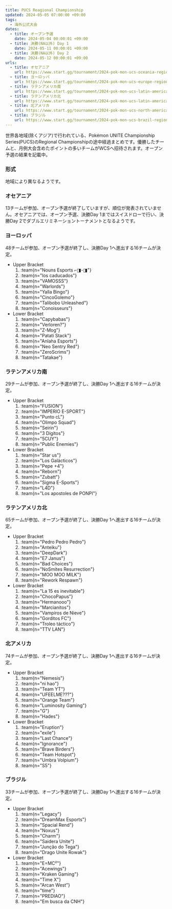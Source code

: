 ```yaml
---
title: PUCS Reagional Championship
updated: 2024-05-05 07:00:00 +09:00
tags:
  - 海外公式大会
dates:
  - title: オープン予選
    date: 2024-05-04 00:00:01 +09:00
  - title: 決勝(NA以外) Day 1
    date: 2024-05-11 00:00:01 +09:00
  - title: 決勝(NA以外) Day 2
    date: 2024-05-12 00:00:01 +09:00
urls:
  - title: オセアニア
    url: https://www.start.gg/tournament/2024-pok-mon-ucs-oceania-regional-championship/details
  - title: ヨーロッパ
    url: https://www.start.gg/tournament/2024-pok-mon-ucs-europe-regional-championship/details
  - title: ラテンアメリカ南
    url: https://www.start.gg/tournament/2024-pok-mon-ucs-latin-america-south-regional-championship/details
  - title: ラテンアメリカ北
    url: https://www.start.gg/tournament/2024-pok-mon-ucs-latin-america-north-regional-championship/details
  - title: 北アメリカ
    url: https://www.start.gg/tournament/2024-pok-mon-ucs-north-america-regional-championship/details
  - title: ブラジル
    url: https://www.start.gg/tournament/2024-pok-mon-ucs-brazil-regional-championship/details
---
```


世界各地域(除くアジア)で行われている、Pokémon UNITE Championship Series(PUCS)のRegional Championshipの途中経過まとめです。優勝したチームと、月例大会含めたポイントの多いチームがWCSへ招待されます。オープン予選の結果を記載中。

<!-- more -->

### 形式
地域により異なるようです。

### オセアニア
13チームが参加、オープン予選が終了していますが、順位が発表されていません。オセアニアでは、オープン予選、決勝Day 1まではスイスドローで行い、決勝Day 2でダブルエリミネーショントーナメントとなるようです。

### ヨーロッパ
48チームが参加、オープン予選が終了し、決勝Day 1へ進出する16チームが決定。

- Upper Bracket
  1. :team{n="Nouns Esports ⌐◨-◨"}
  1. :team{n="los caducados"}
  1. :team{n="VAMOSSS"}
  1. :team{n="Warlords"}
  1. :team{n="Yalla Bingo"}
  1. :team{n="CincoGolemo"}
  1. :team{n="Talibobo Unleashed"}
  1. :team{n="Conoisseurs"}
- Lower Bracket
  1. :team{n="Capybabas"}
  1. :team{n="Verloren?"}
  1. :team{n="Z-Mog"}
  1. :team{n="Patati Stack"}
  1. :team{n="Anlaha Esports"}
  1. :team{n="Neo Sentry Red"}
  1. :team{n="ZeroScrims"}
  1. :team{n="Tatakae"}

### ラテンアメリカ南
29チームが参加、オープン予選が終了し、決勝Day 1へ進出する16チームが決定。

- Upper Bracket
  1. :team{n="FUSION"}
  1. :team{n="IMPERIO E-SPORT"}
  1. :team{n="Punto cL"}
  1. :team{n="Olimpo Squad"}
  1. :team{n="Seirin"}
  1. :team{n="3 Dígitos"}
  1. :team{n="5CUY"}
  1. :team{n="Public Enemies"}
- Lower Bracket
  1. :team{n="Star us"}
  1. :team{n="Los Galácticos"}
  1. :team{n="Pepe +4"}
  1. :team{n="Reborn"}
  1. :team{n="Zubatt"}
  1. :team{n="Sigma E-Sports"}
  1. :team{n="L4D"}
  1. :team{n="Los apostoles de PONPI"}

### ラテンアメリカ北
65チームが参加、オープン予選が終了し、決勝Day 1へ進出する16チームが決定。

- Upper Bracket
  1. :team{n="Pedro Pedro Pedro"}
  1. :team{n="Anteiku"}
  1. :team{n="DeepDark"}
  1. :team{n="E7 Janus"}
  1. :team{n="Bad Choices"}
  1. :team{n="NoSmites Resurrection"}
  1. :team{n="MOO MOO MILK"}
  1. :team{n="Rework Respawn"}
- Lower Bracket
  1. :team{n="La 15 es inevitable"}
  1. :team{n="ChocoPapus"}
  1. :team{n="Hermanooo"}
  1. :team{n="Marcianitos"}
  1. :team{n="Vampiros de Nieve"}
  1. :team{n="Gorditos FC"}
  1. :team{n="Troleo táctico"}
  1. :team{n="TTV LAN"}

### 北アメリカ
74チームが参加、オープン予選が終了し、決勝Day 1へ進出する16チームが決定。

- Upper Bracket
  1. :team{n="Nemesis"}
  1. :team{n="ni hao"}
  1. :team{n="Team YT"}
  1. :team{n="UFEELME???"}
  1. :team{n="Orange Team"}
  1. :team{n="Luminosity Gaming"}
  1. :team{n="G"}
  1. :team{n="Hades"}
- Lower Bracket
  1. :team{n="Eruption"}
  1. :team{n="exile"}
  1. :team{n="Last Chance"}
  1. :team{n="Ignorance"}
  1. :team{n="Brave Birders"}
  1. :team{n="Team Hotspot"}
  1. :team{n="Umbra Volpium"}
  1. :team{n="S5"}

### ブラジル
33チームが参加、オープン予選が終了し、決勝Day 1へ進出する16チームが決定。

- Upper Bracket
  1. :team{n="Legacy"}
  1. :team{n="DreamMax Esports"}
  1. :team{n="Spacial Rend"}
  1. :team{n="Noxus"}
  1. :team{n="Charm"}
  1. :team{n="Saidera Unite"}
  1. :team{n="Junção do Tega"}
  1. :team{n="Drago Unite Rowak"}
- Lower Bracket
  1. :team{n="E=MC²"}
  1. :team{n="Acewings"}
  1. :team{n="Kraken Gaming"}
  1. :team{n="Time X"}
  1. :team{n="Arcan West"}
  1. :team{n="time"}
  1. :team{n="PREDIAO"}
  1. :team{n="Em busca da CNH"}